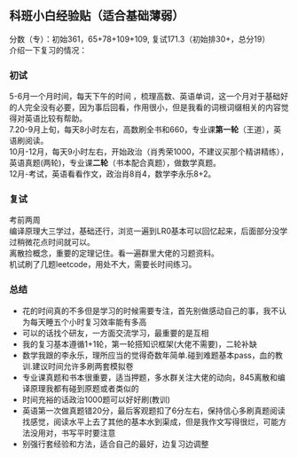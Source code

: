 ## 科班小白经验贴（适合基础薄弱）  
分数（专）：初始361，65+78+109+109, 复试171.3（初始排30+，总分19）  
介绍一下复习的情况：  
### 初试   
5-6月一个月时间，每天下午的时间 ，梳理高数、英语单词，这一个月对于基础好的人完全没有必要，因为事后回看，作用很小，但是我看的词根词缀相关的内容觉得对英语比较有帮助。  
7.20-9月上旬，每天8小时左右，高数刷全书和660，专业课**第一轮**（王道），英语刷阅读。  
10月-12月，每天9小时左右，开始政治（肖秀荣1000，不建议买那个精讲精练），英语真题(两轮)，专业课**二轮**（书本配合真题），做数学真题。  
12月-考试，英语看看作文，政治肖8肖4，数学李永乐8+2。    

### 复试  
考前两周  
编译原理大三学过，基础还行，浏览一遍到LR0基本可以回忆起来，后面部分没学过稍微花点时间就可以。  
离散捡概念，重要的定理记住。看一遍群里大佬的习题资料。  
机试刷了几题leetcode，用处不大，需要长时间练习。  

### 总结  
* 花的时间真的不多但是学习的时候需要专注，首先别做感动自己的事，我不认为每天睡五个小时复习效率能有多高  
* 可以的话找个研友，一方面交流学习，最重要的是互相
* 我的复习基本遵循1+1轮，第一轮搭知识框架(大佬不需要)，二轮补缺  
* 数学我跟的李永乐，理所应当的觉得奇数年简单.碰到难题基本pass，血的教训.建议时间允许多刷两套模拟卷  
* 专业课真题和书本很重要，适当押题，多水群关注大佬的动向，845离散和编译原理我都有碰到原题或者类似的  
* 时间充裕的话政治1000题可以好好刷(教训)  
* 英语第一次做真题错20分，最后客观题扣了6分左右，保持信心多刷真题阅读找感觉，阅读水平上去了其他的基本水到渠成，但是我作文写得很烂，可能方法没用对，书写平时要注意
* 别强行套经验和方法，适合自己的最好，边复习边调整
